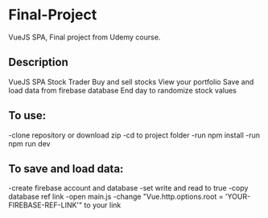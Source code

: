 # Final-Project
 VueJS SPA, Final project from Udemy course.

 ## Description

 VueJS SPA Stock Trader
 Buy and sell stocks
 View your portfolio
 Save and load data from firebase database
 End day to randomize stock values

 ## To use:

 -clone repository or download zip
 -cd to project folder
 -run npm install
 -run npm run dev

 ## To save and load data:

 -create firebase account and database
 -set write and read to true
 -copy database ref link
 -open main.js
 -change "Vue.http.options.root = 'YOUR-FIREBASE-REF-LINK'" to your link
